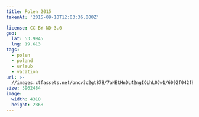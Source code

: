 ```yaml
---
title: Polen 2015
takenAt: '2015-09-10T12:03:36.000Z'

license: CC BY-ND 3.0
geo:
  lat: 53.9945
  lng: 19.613
tags:
  - polen
  - poland
  - urlaub
  - vacation
url: >-
  //images.ctfassets.net/bncv3c2gt878/7aNEtHnDL42ngIOLhL0Jw1/6092f042f8428c45b81a1e58e565c417/polen-2015_25657025580_o
size: 3962484
image:
  width: 4310
  height: 2868
---
```

